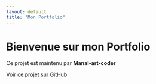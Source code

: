 ```yaml
---
layout: default
title: "Mon Portfolio"
---
```


# Bienvenue sur mon Portfolio

Ce projet est maintenu par **Manal-art-coder**

[Voir ce projet sur GitHub](https://github.com/ton-utilisateur/ton-repository)
